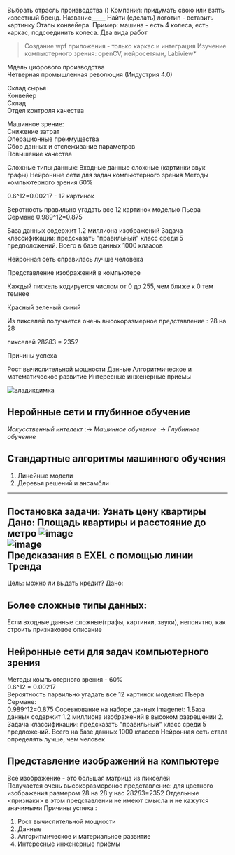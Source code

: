 Выбрать отрасль производства ()
Компания: придумать свою или взять известный бренд. Название_____ Найти (сделать) логотип - вставить картинку
Этапы конвейера. Пример: машина - есть 4 колеса, есть каркас, подсоединить колеса.
Два вида работ
>Создание wpf приложения - только каркас и интеграция
>Изучение компьютерного зрения: openCV, нейросетями, Labiview*


Мдель цифрового производства  </br>
Четверная промышленная революция (Индустрия 4.0)

Склад сырья </br>
Конвейер </br>
Склад </br>
Отдел контроля качества </br>

Машинное зрениe: </br>
Снижение затрат </br>
Операционные преимущества </br> 
Сбор данных и отслеживание параметров </br>
Повышение качества </br>


Сложные типы данных:
Входные данные сложные (картинки звук графы) 
Нейронные сети для задач компьютерного зрения
Методы компьютерного зрения 60%

0.6^12=0.00217 - 12 картинок

Веротность правильно угадать все 12 картинок моделью Пьера Сермане 
0.989^12=0.875


База данных содержит 1.2 миллиона изображений 
Задача классификации: предсказать "правильный" класс среди 5 предположений.
Всего в базе данных 1000 клаасов

Нейронная сеть справилась лучше человека



Представление изображений в компьютере

Каждый пискель кодируется числом от 0 до 255, чем ближе к 0 тем темнее

Красный зеленый синий

Из пикселей получается очень высокоразмерное представление : 28 на 28 

пикселей 28*28*3 = 2352

Причины успеха 

Рост вычислительной мощности 
Данные 
Алгоритмическое и математическое развитие
Интересные инженерные приемы

![владикдимка](https://user-images.githubusercontent.com/97594164/194002732-36005a6d-0fa6-4af3-af9e-e8b42ba68984.png)


Неройнные сети и глубинное обучение
----
*Искусственный интелект* :->
*Машинное обучение* :-> 
*Глубинное обучение* 

Стандартные алгоритмы машинного обучения
----
1. Линейные модели 
2. Деревья решений и ансамбли
----
Постановка задачи: Узнать цену квартиры</br>
Дано: Площадь квартиры и расстояние до метро
![image](https://user-images.githubusercontent.com/97594420/190988932-8816b58d-b3ab-47c5-bc7d-cc64ec475ecf.png)</br>
![image](https://user-images.githubusercontent.com/97594420/190992225-72b610b1-0eb4-4c2b-bf1f-85a8267b71e3.png)</br>
Предсказания в EXEL с помощью линии Тренда
----
Цель: можно ли выдать кредит?
Дано:

Более сложные типы данных:<br>
----
Если входные данные сложные(графы, картинки, звуки), непонятно, как строить признаковое описание 

Нейронные сети для задач компьютерного зрения
----
Методы компьютерного зрения - 60%<br>
0.6^12 = 0.00217<br>
Вероятность парвильно угадать все 12 картинок моделью Пьера Сермане:<br>
0.989^12=0.875
Соревнование на наборе данных imagenet:
1.База данных содержит 1.2 миллиона изображений в высоком разрешении
2. Задача классификации: предсказать "правильный" класс среди 5 предложений. Всего на базе данных 1000 классов
Нейронная сеть стала определять лучше, чем человек

Представление изображений на компьютере
----
Все изображение - это большая матрица из пикселей<br>
Получается очень высокоразмероное представление: для цветного изображения размером 28 на 28 у нас 28*28*3=2352
Отдельные <признаки> в этом представлении не имеют смысла и не кажутся значимыми
Причины успеха :<br>
1. Рост вычислительной мощности
2. Данные
3. Алгоритмическое и материальное развитие 
4. Интересные инженерные приёмы


